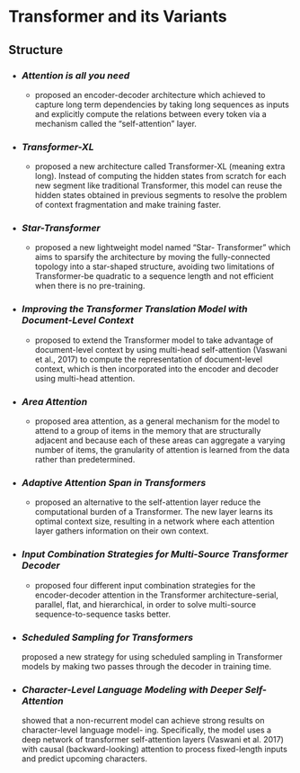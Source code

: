 # Transformer and its Variants
## Structure
- ### *Attention is all you need*
  - proposed an encoder-decoder architecture which achieved to capture long term dependencies by taking long sequences as inputs and explicitly compute the relations between every token via a mechanism called the “self-attention” layer.

- ### *Transformer-XL*
  - proposed a new architecture called Transformer-XL (meaning extra long). Instead of computing the hidden states from scratch for each new segment like traditional Transformer, this model can reuse the hidden states obtained in previous segments to resolve the problem of context fragmentation and make training faster.

- ### *Star-Transformer*
  - proposed a new lightweight model named “Star- Transformer” which aims to sparsify the architecture by moving the fully-connected topology into a star-shaped structure, avoiding two limitations of Transformer-be quadratic to a sequence length and not efficient when there is no pre-training.

- ### *Improving the Transformer Translation Model with Document-Level Context*
  - proposed to extend the Transformer model to take advantage of document-level context by using multi-head self-attention (Vaswani et al., 2017) to compute the representation of document-level context, which is then incorporated into the encoder and decoder using multi-head attention.

- ### *Area Attention*
  - proposed area attention, as a general mechanism for the model to attend to a group of items in the memory that are structurally adjacent and because each of these areas can aggregate a varying number of items, the granularity of attention is learned from the data rather than predetermined.

- ### *Adaptive Attention Span in Transformers*
  - proposed an alternative to the self-attention layer reduce the computational burden of a Transformer. The new layer learns its optimal context size, resulting in a network where each attention layer gathers information on their own context.

- ### *Input Combination Strategies for Multi-Source Transformer Decoder*
  - proposed four different input combination strategies for the encoder-decoder attention in the Transformer architecture-serial, parallel, flat, and hierarchical, in order to solve multi-source sequence-to-sequence tasks better.

- ### *Scheduled Sampling for Transformers*
  proposed a new strategy for using scheduled sampling in Transformer models by making two passes through the decoder in training time.

- ### *Character-Level Language Modeling with Deeper Self-Attention*
  showed that a non-recurrent model can achieve strong results on character-level language model- ing. Specifically, the model uses a deep network of transformer self-attention layers (Vaswani et al. 2017) with causal (backward-looking) attention to process fixed-length inputs and predict upcoming characters.
